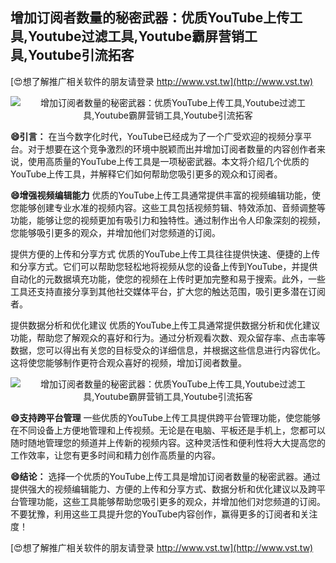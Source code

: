 ## **增加订阅者数量的秘密武器：优质YouTube上传工具,Youtube过滤工具,Youtube霸屏营销工具,Youtube引流拓客**

[😍想了解推广相关软件的朋友请登录 http://www.vst.tw](http://www.vst.tw)

 <center><img src="https://vst.tw/MP4/tuiguang/png/4.png" alt="增加订阅者数量的秘密武器：优质YouTube上传工具,Youtube过滤工具,Youtube霸屏营销工具,Youtube引流拓客"></center>

**😄引言：**
在当今数字化时代，YouTube已经成为了一个广受欢迎的视频分享平台。对于想要在这个竞争激烈的环境中脱颖而出并增加订阅者数量的内容创作者来说，使用高质量的YouTube上传工具是一项秘密武器。本文将介绍几个优质的YouTube上传工具，并解释它们如何帮助您吸引更多的观众和订阅者。

**😄增强视频编辑能力**
优质的YouTube上传工具通常提供丰富的视频编辑功能，使您能够创建专业水准的视频内容。这些工具包括视频剪辑、特效添加、音频调整等功能，能够让您的视频更加有吸引力和独特性。通过制作出令人印象深刻的视频，您能够吸引更多的观众，并增加他们对您频道的订阅。

提供方便的上传和分享方式
优质的YouTube上传工具往往提供快速、便捷的上传和分享方式。它们可以帮助您轻松地将视频从您的设备上传到YouTube，并提供自动化的元数据填充功能，使您的视频在上传时更加完整和易于搜索。此外，一些工具还支持直接分享到其他社交媒体平台，扩大您的触达范围，吸引更多潜在订阅者。

提供数据分析和优化建议
优质的YouTube上传工具通常提供数据分析和优化建议功能，帮助您了解观众的喜好和行为。通过分析观看次数、观众留存率、点击率等数据，您可以得出有关您的目标受众的详细信息，并根据这些信息进行内容优化。这将使您能够制作更符合观众喜好的视频，增加订阅者数量。

 <center><img src="https://vst.tw/MP4/tuiguang/png/8.png" alt="增加订阅者数量的秘密武器：优质YouTube上传工具,Youtube过滤工具,Youtube霸屏营销工具,Youtube引流拓客"></center>

**😄支持跨平台管理**
一些优质的YouTube上传工具提供跨平台管理功能，使您能够在不同设备上方便地管理和上传视频。无论是在电脑、平板还是手机上，您都可以随时随地管理您的频道并上传新的视频内容。这种灵活性和便利性将大大提高您的工作效率，让您有更多时间和精力创作高质量的内容。

**😄结论：**
选择一个优质的YouTube上传工具是增加订阅者数量的秘密武器。通过提供强大的视频编辑能力、方便的上传和分享方式、数据分析和优化建议以及跨平台管理功能，这些工具能够帮助您吸引更多的观众，并增加他们对您频道的订阅。不要犹豫，利用这些工具提升您的YouTube内容创作，赢得更多的订阅者和关注度！

[😍想了解推广相关软件的朋友请登录 http://www.vst.tw](http://www.vst.tw)



